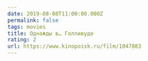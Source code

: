 ```yaml
---
date: 2019-08-08T11:00:00.000Z
permalink: false
tags: movies
title: Однажды в… Голливуде
rating: 2
url: https://www.kinopoisk.ru/film/1047883
---
```

